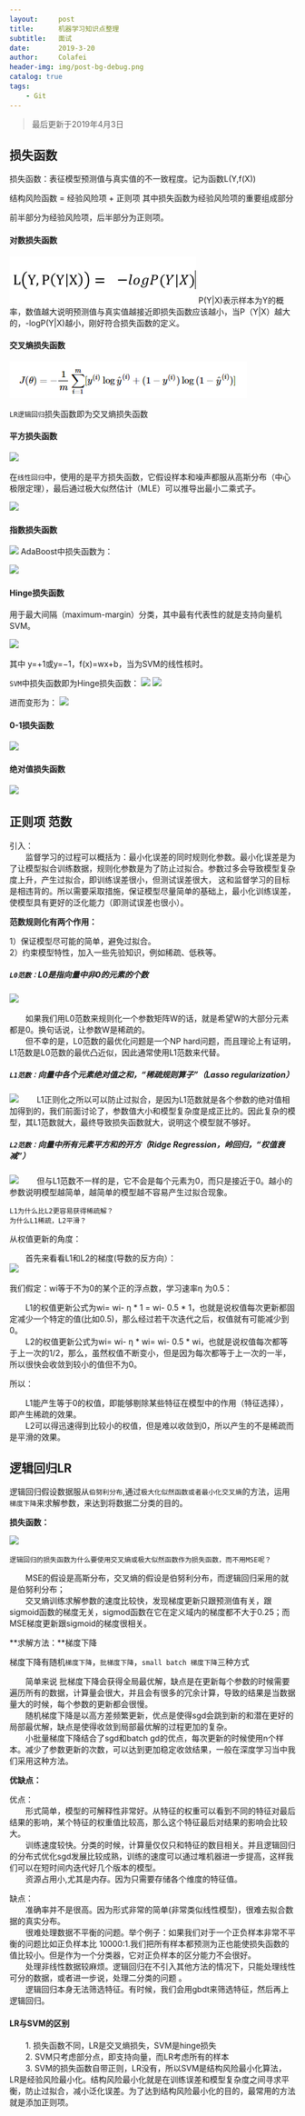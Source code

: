 ```yaml
---
layout:     post
title:      机器学习知识点整理
subtitle:   面试
date:       2019-3-20
author:     Colafei
header-img: img/post-bg-debug.png
catalog: true
tags:
    - Git
---
```



>最后更新于2019年4月3日

## 损失函数

损失函数：表征模型预测值与真实值的不一致程度。记为函数L(Y,f(X))

结构风险函数 = 经验风险项  +  正则项  其中损失函数为经验风险项的重要组成部分

前半部分为经验风险项，后半部分为正则项。

#### 对数损失函数

![](/img/post/20190320/1.png)
P(Y|X)表示样本为Y的概率，数值越大说明预测值与真实值越接近即损失函数应该越小，当P（Y|X）越大的，-logP(Y|X)越小，刚好符合损失函数的定义。



#### 交叉熵损失函数

![](/img/post/20190320/12.png)

``` LR逻辑回归 ```损失函数即为交叉熵损失函数

#### 平方损失函数

![](/img/post/20190320/2.png)

在``` 线性回归 ```中，使用的是平方损失函数，它假设样本和噪声都服从高斯分布（中心极限定理），最后通过极大似然估计（MLE）可以推导出最小二乘式子。

![](/img/post/20190320/3.png)

#### 指数损失函数

![](/img/post/20190320/4.png)
AdaBoost中损失函数为：

![](/img/post/20190320/5.png)
#### Hinge损失函数

用于最大间隔（maximum-margin）分类，其中最有代表性的就是支持向量机SVM。

![](/img/post/20190320/6.png)

其中 y=+1或y=−1，f(x)=wx+b，当为SVM的线性核时。

``` SVM ```中损失函数即为Hinge损失函数：
![](/img/post/20190320/7.png)
![](/img/post/20190320/8.png)

进而变形为：
![](/img/post/20190320/9.png)

#### 0-1损失函数
![](/img/post/20190320/10.png)

#### 绝对值损失函数
![](/img/post/20190320/11.png)

## 正则项 范数
引入：<br />
&emsp;&emsp;监督学习的过程可以概括为：最小化误差的同时规则化参数。最小化误差是为了让模型拟合训练数据，规则化参数是为了防止过拟合。参数过多会导致模型复杂度上升，产生过拟合，即训练误差很小，但测试误差很大，
这和监督学习的目标是相违背的。所以需要采取措施，保证模型尽量简单的基础上，最小化训练误差，使模型具有更好的泛化能力（即测试误差也很小）。<br />

**范数规则化有两个作用：**<br />

1）保证模型尽可能的简单，避免过拟合。<br />
2）约束模型特性，加入一些先验知识，例如稀疏、低秩​等。<br />

##### ``` L0范数： ```L0是指向量中非0的元素的个数

![](/img/post/20190320/14.png)

&emsp;&emsp;如果我们用L0范数来规则化一个参数矩阵W的话，就是希望W的大部分元素都是0。换句话说，让参数W是稀疏的。<br />
&emsp;&emsp;但不幸的是，L0范数的最优化问题是一个NP hard问题，而且理论上有证明，L1范数是L0范数的最优凸近似，因此通常使用L1范数来代替。<br />

##### ``` L1范数： ```向量中各个元素绝对值之和，“稀疏规则算子”（Lasso regularization）

![](/img/post/20190320/15.png)
&emsp;&emsp;L1正则化之所以可以防止过拟合，是因为L1范数就是各个参数的绝对值相加得到的，我们前面讨论了，参数值大小和模型复杂度是成正比的。因此复杂的模型，其L1范数就大，最终导致损失函数就大，说明这个模型就不够好。

##### ``` L2范数： ```向量中所有元素平方和的开方（Ridge Regression，岭回归，“权值衰减”）

![](/img/post/20190320/16.png)
&emsp;&emsp;但与L1范数不一样的是，它不会是每个元素为0，而只是接近于0。越小的参数说明模型越简单，越简单的模型越不容易产生过拟合现象。<br />

``` L1为什么比L2更容易获得稀疏解？ ```<br />
``` 为什么L1稀疏，L2平滑？ ```<br />

从权值更新的角度：<br />

&emsp;&emsp;首先来看看L1和L2的梯度(导数的反方向）：<br />
![](/img/post/20190320/17.png)

我们假定：wi等于不为0的某个正的浮点数，学习速率η 为0.5：<br />

&emsp;&emsp;L1的权值更新公式为wi= wi- η * 1  = wi- 0.5 * 1，也就是说权值每次更新都固定减少一个特定的值(比如0.5)，那么经过若干次迭代之后，权值就有可能减少到0。<br />
&emsp;&emsp;L2的权值更新公式为wi= wi- η * wi= wi- 0.5 * wi，也就是说权值每次都等于上一次的1/2，那么，虽然权值不断变小，但是因为每次都等于上一次的一半，所以很快会收敛到较小的值但不为0。<br />

所以：

&emsp;&emsp;L1能产生等于0的权值，即能够剔除某些特征在模型中的作用（特征选择），即产生稀疏的效果。<br />
&emsp;&emsp;L2可以得迅速得到比较小的权值，但是难以收敛到0，所以产生的不是稀疏而是平滑的效果。<br />

## 逻辑回归LR

逻辑回归假设数据服从``` 伯努利分布 ```,通过``` 极大化似然函数或者最小化交叉熵 ```的方法，运用``` 梯度下降 ```来求解参数，来达到将数据二分类的目的。

**损失函数：**

![](/img/post/20190320/13.png)

``` 逻辑回归的损失函数为什么要使用交叉熵或极大似然函数作为损失函数，而不用MSE呢？ ```
   
&emsp;&emsp;MSE的假设是高斯分布，交叉熵的假设是伯努利分布，而逻辑回归采用的就是伯努利分布；<br />
&emsp;&emsp;交叉熵训练求解参数的速度比较快，发现梯度更新只跟预测值有关，跟sigmoid函数的梯度无关，sigmod函数在它在定义域内的梯度都不大于0.25；而MSE梯度更新跟sigmoid的梯度很相关。

**求解方法：**梯度下降

梯度下降有随机``` 梯度下降 ```，``` 批梯度下降 ```，``` small batch 梯度下降 ```三种方式

&emsp;&emsp;简单来说 批梯度下降会获得全局最优解，缺点是在更新每个参数的时候需要遍历所有的数据，计算量会很大，并且会有很多的冗余计算，导致的结果是当数据量大的时候，每个参数的更新都会很慢。<br />
&emsp;&emsp;随机梯度下降是以高方差频繁更新，优点是使得sgd会跳到新的和潜在更好的局部最优解，缺点是使得收敛到局部最优解的过程更加的复杂。<br />
&emsp;&emsp;小批量梯度下降结合了sgd和batch gd的优点，每次更新的时候使用n个样本。减少了参数更新的次数，可以达到更加稳定收敛结果，一般在深度学习当中我们采用这种方法。<br />

**优缺点：** 

优点：<br />
&emsp;&emsp;形式简单，模型的可解释性非常好。从特征的权重可以看到不同的特征对最后结果的影响，某个特征的权重值比较高，那么这个特征最后对结果的影响会比较大。<br />
&emsp;&emsp;训练速度较快。分类的时候，计算量仅仅只和特征的数目相关。并且逻辑回归的分布式优化sgd发展比较成熟，训练的速度可以通过堆机器进一步提高，这样我们可以在短时间内迭代好几个版本的模型。<br />
&emsp;&emsp;资源占用小,尤其是内存。因为只需要存储各个维度的特征值。<br />

缺点：<br />
&emsp;&emsp;准确率并不是很高。因为形式非常的简单(非常类似线性模型)，很难去拟合数据的真实分布。<br />
&emsp;&emsp;很难处理数据不平衡的问题。举个例子：如果我们对于一个正负样本非常不平衡的问题比如正负样本比 10000:1.我们把所有样本都预测为正也能使损失函数的值比较小。但是作为一个分类器，它对正负样本的区分能力不会很好。<br />
&emsp;&emsp;处理非线性数据较麻烦。逻辑回归在不引入其他方法的情况下，只能处理线性可分的数据，或者进一步说，处理二分类的问题 。<br />
&emsp;&emsp;逻辑回归本身无法筛选特征。有时候，我们会用gbdt来筛选特征，然后再上逻辑回归。

#### LR与SVM的区别
&emsp;&emsp;1. 损失函数不同，LR是交叉熵损失，SVM是hinge损失<br />
&emsp;&emsp;2. SVM只考虑部分点，即支持向量，而LR考虑所有的样本<br />
&emsp;&emsp;3. SVM的损失函数自带正则，LR没有，所以SVM是结构风险最小化算法，LR是经验风险最小化。结构风险最小化就是在训练误差和模型复杂度之间寻求平衡，防止过拟合，减小泛化误差。为了达到结构风险最小化的目的，最常用的方法就是添加正则项。
&emsp;&emsp;
&emsp;&emsp;
